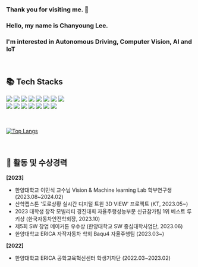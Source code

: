 ### Thank you for visiting me. 👋
### Hello, my name is Chanyoung Lee.   
### I'm interested in Autonomous Driving, Computer Vision, AI and IoT

<br>

## 📚 Tech Stacks

<div align="left">
<img src="https://img.shields.io/badge/Python-3776AB?style=flat&logo=Python&logoColor=white"/>
<img src="https://img.shields.io/badge/PyTorch-EE4C2C?style=flat&logo=PyTorch&logoColor=white"/>
<img src="https://img.shields.io/badge/C-A8B9CC?style=flat&logo=C&logoColor=white">
<img src="https://img.shields.io/badge/Java-2C2255?style=flat&logo=eclipseide&logoColor=white">
<img src="https://img.shields.io/badge/HTML5-E34F26?style=flat&logo=HTML5&logoColor=white">
<img src="https://img.shields.io/badge/React-61DAFB?style=flat&logo=React&logoColor=white">
<img src="https://img.shields.io/badge/JavaScript-F7DF1E?style=flat&logo=JavaScript&logoColor=white">
<img src="https://img.shields.io/badge/MySQL-4479A1?style=flat&logo=MySQL&logoColor=white">   
<br>
<img src="https://img.shields.io/badge/Linux-FCC624?style=flat&logo=Linux&logoColor=white">
<img src="https://img.shields.io/badge/Ubuntu-E95420?style=flat&logo=Ubuntu&logoColor=white">
<img src="https://img.shields.io/badge/Git-F05032?style=flat&logo=Git&logoColor=white">
<img src="https://img.shields.io/badge/Anaconda-44A833?style=flat&logo=Anaconda&logoColor=white">
<img src="https://img.shields.io/badge/Jupyter-F37626?style=flat&logo=Jupyter&logoColor=white">
<img src="https://img.shields.io/badge/Colab-F9AB00?style=flat&logo=Google Colab&logoColor=white">
<img src="https://img.shields.io/badge/Arduino-00979D?style=flat&logo=Arduino&logoColor=white">

</div>

<br>
<br>

[![Top Langs](https://github-readme-stats.vercel.app/api/top-langs/?username=hungrypro7&langs_count=10&layout=compact&theme=dark)](https://github.com/hungrypro7/hungrypro7)

<br>

## 🏅 활동 및 수상경력 
**[2023]**
- 한양대학교 이민식 교수님 Vision & Machine learning Lab 학부연구생 (2023.08~2024.02)
- 산학캡스톤 '도로상황 실시간 디지털 트윈 3D VIEW' 프로젝트 (KT, 2023.05~) 
- 2023 대학생 창작 모빌리티 경진대회 자율주행성능부문 신규참가팀 1위 베스트 루키상 (한국자동차안전학회장, 2023.10)
- 제5회 SW 창업 메이커톤 우수상 (한양대학교 SW 중심대학사업단, 2023.06) 
- 한양대학교 ERICA 자작자동차 학회 Baqu4 자율주행팀 (2023.03~)

**[2022]** 
- 한양대학교 ERICA 공학교육혁신센터 학생기자단 (2022.03~2023.02)

